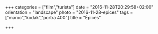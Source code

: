 +++
categories = ["film","turista"]
date = "2016-11-28T20:29:58+02:00"
orientation = "landscape"
photo = "2016-11-28-epices"
tags = ["maroc","kodak","portra 400"]
title = "Épices"

+++
